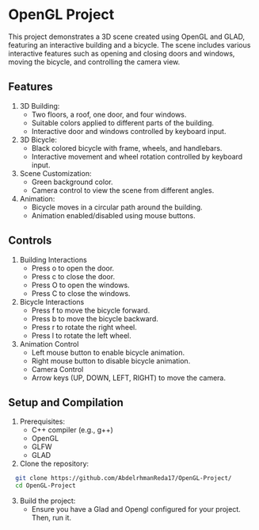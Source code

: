 # OpenGL Project 
This project demonstrates a 3D scene created using OpenGL and GLAD, featuring an interactive building and a bicycle. The scene includes various interactive features such as opening and closing doors and windows, moving the bicycle, and controlling the camera view.

## Features
1. 3D Building:
    - Two floors, a roof, one door, and four windows.
    - Suitable colors applied to different parts of the building.
    - Interactive door and windows controlled by keyboard input.
2. 3D Bicycle:
    - Black colored bicycle with frame, wheels, and handlebars.
    - Interactive movement and wheel rotation controlled by keyboard input.
3. Scene Customization:
    - Green background color.
    - Camera control to view the scene from different angles.
4. Animation:
    - Bicycle moves in a circular path around the building.
    - Animation enabled/disabled using mouse buttons.

## Controls
  1. Building Interactions
      - Press o to open the door.
      - Press c to close the door.
      - Press O to open the windows.  
      - Press C to close the windows.
  2. Bicycle Interactions
      - Press f to move the bicycle forward.
      - Press b to move the bicycle backward.
      - Press r to rotate the right wheel.
      - Press l to rotate the left wheel.
  3. Animation Control
      - Left mouse button to enable bicycle animation.
      - Right mouse button to disable bicycle animation.
      - Camera Control
      - Arrow keys (UP, DOWN, LEFT, RIGHT) to move the camera.

## Setup and Compilation
1. Prerequisites:
    - C++ compiler (e.g., g++)
    - OpenGL
    - GLFW
    - GLAD
2. Clone the repository:
  ```bash
    git clone https://github.com/AbdelrhmanReda17/OpenGL-Project/
    cd OpenGL-Project
  ```
3. Build the project:
    - Ensure you have a Glad and Opengl configured for your project. Then, run it.
